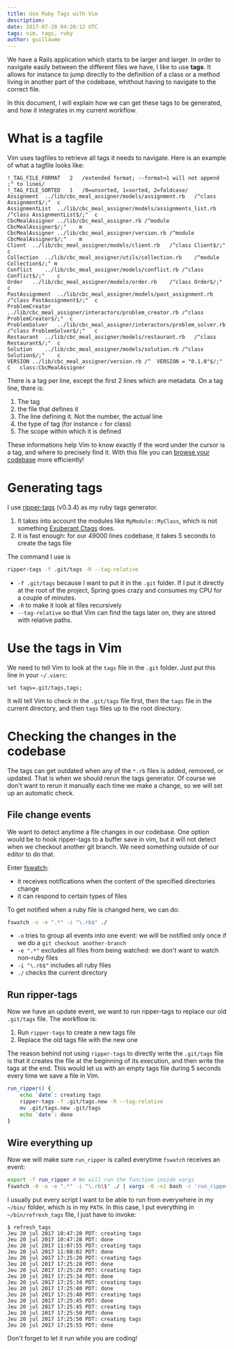 ```yaml
---
title: Use Ruby Tags with Vim
description:
date: 2017-07-20 04:20:12 UTC
tags: vim, tags, ruby
author: guillaume
---
```


We have a Rails application which starts to be larger and larger. In order to navigate easily between the different files we have, I like to use **tags**. It allows for instance to jump directly to the definition of a class or a method living in another part of the codebase, whithout having to navigate to the correct file.

In this document, I will explain how we can get these tags to be generated, and how it integrates in my current workflow.


# What is a tagfile

Vim uses tagfiles to retrieve all tags it needs to navigate. Here is an example of what a tagfile looks like:

```
!_TAG_FILE_FORMAT	2	/extended format; --format=1 will not append ;" to lines/
!_TAG_FILE_SORTED	1	/0=unsorted, 1=sorted, 2=foldcase/
Assignment	../lib/cbc_meal_assigner/models/assignment.rb	/^class Assignment$/;"	c
AssignmentList	../lib/cbc_meal_assigner/models/assignments_list.rb	/^class AssignmentList$/;"	c
CbcMealAssigner	../lib/cbc_meal_assigner.rb	/^module CbcMealAssigner$/;"	m
CbcMealAssigner	../lib/cbc_meal_assigner/version.rb	/^module CbcMealAssigner$/;"	m
Client	../lib/cbc_meal_assigner/models/client.rb	/^class Client$/;"	c
Collection	../lib/cbc_meal_assigner/utils/collection.rb	/^module Collection$/;"	m
Conflict	../lib/cbc_meal_assigner/models/conflict.rb	/^class Conflict$/;"	c
Order	../lib/cbc_meal_assigner/models/order.rb	/^class Order$/;"	c
PastAssignment	../lib/cbc_meal_assigner/models/past_assignment.rb	/^class PastAssignment$/;"	c
ProblemCreator	../lib/cbc_meal_assigner/interactors/problem_creator.rb	/^class ProblemCreator$/;"	c
ProblemSolver	../lib/cbc_meal_assigner/interactors/problem_solver.rb	/^class ProblemSolver$/;"	c
Restaurant	../lib/cbc_meal_assigner/models/restaurant.rb	/^class Restaurant$/;"	c
Solution	../lib/cbc_meal_assigner/models/solution.rb	/^class Solution$/;"	c
VERSION	../lib/cbc_meal_assigner/version.rb	/^  VERSION = "0.1.0"$/;"	C	class:CbcMealAssigner
```

There is a tag per line, except the first 2 lines which are metadata. On a tag line, there is:

1.  The tag
2.  the file that defines it
3.  The line defining it. Not the number, the actual line
4.  the type of tag (for instance `c` for class)
5.  The scope within which it is defined

These informations help Vim to know exactly if the word under the cursor is a tag, and where to precisely find it. With this file you can [browse your codebase](http://vim.wikia.com/wiki/Browsing_programs_with_tags) more efficiently!


# Generating tags

I use [ripper-tags](https://github.com/tmm1/ripper-tags) (v0.3.4) as my ruby tags generator.

1.  It takes into account the modules like `MyModule::MyClass`, which is not something [Exuberant Ctags](https://github.com/tmm1/ripper-tags) does.
2.  It is fast enough: for our 49000 lines codebase, it takes 5 seconds to create the tags file

The command I use is

```bash
ripper-tags -f .git/tags -R --tag-relative
```

-   `-f .git/tags` because I want to put it in the `.git` folder. If I put it directly at the root of the project, Spring goes crazy and consumes my CPU for a couple of minutes.
-   `-R` to make it look at files recursively
-   `--tag-relative` so that Vim can find the tags later on, they are stored with relative paths.


# Use the tags in Vim

We need to tell Vim to look at the `tags` file in the `.git` folder. Just put this line in your `~/.vimrc`:

```
set tags=.git/tags,tags;
```

It will tell Vim to check in the `.git/tags` file first, then the `tags` file in the current directory, and then `tags` files up to the root directory.


# Checking the changes in the codebase

The tags can get outdated when any of the `*.rb` files is added, removed, or updated. That is when we should rerun the tags generator. Of course we don't want to rerun it manually each time we make a change, so we will set up an automatic check.


## File change events

We want to detect anytime a file changes in our codebase. One option would be to hook ripper-tags to a buffer save in vim, but it will not detect when we checkout another git branch. We need something outside of our editor to do that.

Enter [fswatch](https://github.com/emcrisostomo/fswatch):

-   it receives notifications when the content of the specified directories change
-   it can respond to certain types of files

To get notified when a ruby file is changed here, we can do:

```bash
fswatch -o -e ".*" -i "\.rb$" ./
```

-   `-o` tries to group all events into one event: we will be notified only once if we do a `git checkout another-branch`
-   `-e ".*"` excludes all files from being watched: we don't want to watch non-ruby files
-   `-i "\.rb$"` includes all ruby files
-   `./` checks the current directory


## Run ripper-tags

Now we have an update event, we want to run ripper-tags to replace our old `.git/tags` file. The workflow is:

1.  Run `ripper-tags` to create a new tags file
2.  Replace the old tags file with the new one

The reason behind not using `ripper-tags` to directly write the `.git/tags` file is that it creates the file at the beginning of its execution, and then write the tags at the end. This would let us with an empty tags file during 5 seconds every time we save a file in Vim.

```bash
run_ripper() {
    echo `date`: creating tags
    ripper-tags -f .git/tags.new -R --tag-relative
    mv .git/tags.new .git/tags
    echo `date`: done
}
```


## Wire everything up

Now we will make sure `run_ripper` is called everytime `fswatch` receives an event:

```bash
export -f run_ripper # We will run the function inside xargs
fswatch -0 -o -e ".*" -i "\.rb\$" ./ | xargs -0 -n1 bash -c 'run_ripper'
```

I usually put every script I want to be able to run from everywhere in my `~/bin/` folder, which is in my `PATH`. In this case, I put everything in `~/bin/refresh_tags` file, I just have to invoke:

```shell
$ refresh_tags
Jeu 20 jul 2017 10:47:20 PDT: creating tags
Jeu 20 jul 2017 10:47:28 PDT: done
Jeu 20 jul 2017 11:07:55 PDT: creating tags
Jeu 20 jul 2017 11:08:02 PDT: done
Jeu 20 jul 2017 17:25:20 PDT: creating tags
Jeu 20 jul 2017 17:25:28 PDT: done
Jeu 20 jul 2017 17:25:28 PDT: creating tags
Jeu 20 jul 2017 17:25:34 PDT: done
Jeu 20 jul 2017 17:25:34 PDT: creating tags
Jeu 20 jul 2017 17:25:40 PDT: done
Jeu 20 jul 2017 17:25:40 PDT: creating tags
Jeu 20 jul 2017 17:25:45 PDT: done
Jeu 20 jul 2017 17:25:45 PDT: creating tags
Jeu 20 jul 2017 17:25:50 PDT: done
Jeu 20 jul 2017 17:25:50 PDT: creating tags
Jeu 20 jul 2017 17:25:55 PDT: done
```

Don't forget to let it run while you are coding!
